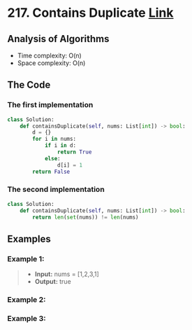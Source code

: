 # 217. Contains Duplicate [Link](https://leetcode.com/problems/contains-duplicate/)

## Analysis of Algorithms
 - Time complexity: O(n)
 - Space complexity: O(n)
 
 
## The Code
### The first implementation
```Python
class Solution:
    def containsDuplicate(self, nums: List[int]) -> bool:
        d = {}
        for i in nums:
            if i in d:
                return True
            else:
                d[i] = 1
        return False
```

### The second implementation
```Python
class Solution:
    def containsDuplicate(self, nums: List[int]) -> bool:
        return len(set(nums)) != len(nums)
```


## Examples

### Example 1:
> - **Input:** nums = [1,2,3,1]
> - **Output:** true

### Example 2:


### Example 3:
